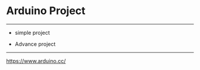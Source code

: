 # Arduino Project
--------------------------------

* simple project

* Advance project 

----------------------------------
https://www.arduino.cc/
